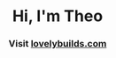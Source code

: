 <h1 align="center">Hi, I'm Theo</h1>
<h3 align="center">Visit <a href="https://lovelybuilds.com/" target="_blank">lovelybuilds.com</a></h3>
